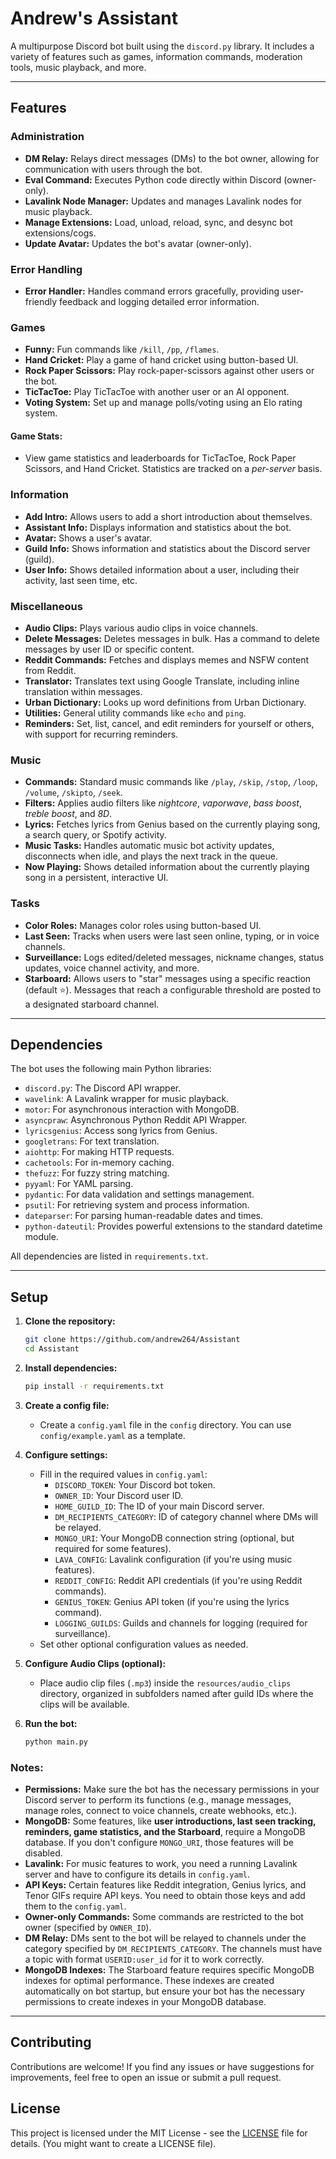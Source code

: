 # Andrew's Assistant

A multipurpose Discord bot built using the `discord.py` library. It includes a variety of features such as games, information commands, moderation tools, music playback, and more.

---
## Features

### Administration

*   **DM Relay:** Relays direct messages (DMs) to the bot owner, allowing for communication with users through the bot.
*   **Eval Command:** Executes Python code directly within Discord (owner-only).
*   **Lavalink Node Manager:** Updates and manages Lavalink nodes for music playback.
*   **Manage Extensions:** Load, unload, reload, sync, and desync bot extensions/cogs.
*   **Update Avatar:** Updates the bot's avatar (owner-only).

### Error Handling

*   **Error Handler:** Handles command errors gracefully, providing user-friendly feedback and logging detailed error information.

### Games

*   **Funny:** Fun commands like `/kill`, `/pp`, `/flames`.
*   **Hand Cricket:** Play a game of hand cricket using button-based UI.
*   **Rock Paper Scissors:** Play rock-paper-scissors against other users or the bot.
*   **TicTacToe:** Play TicTacToe with another user or an AI opponent.
*   **Voting System:** Set up and manage polls/voting using an Elo rating system.

#### Game Stats:
- View game statistics and leaderboards for TicTacToe, Rock Paper Scissors, and Hand Cricket. Statistics are tracked on a *per-server* basis.

### Information

*   **Add Intro:** Allows users to add a short introduction about themselves.
*   **Assistant Info:** Displays information and statistics about the bot.
*   **Avatar:** Shows a user's avatar.
*   **Guild Info:** Shows information and statistics about the Discord server (guild).
*   **User Info:** Shows detailed information about a user, including their activity, last seen time, etc.

### Miscellaneous

*   **Audio Clips:** Plays various audio clips in voice channels.
*   **Delete Messages:** Deletes messages in bulk. Has a command to delete messages by user ID or specific content.
*   **Reddit Commands:** Fetches and displays memes and NSFW content from Reddit.
*   **Translator:** Translates text using Google Translate, including inline translation within messages.
*   **Urban Dictionary:** Looks up word definitions from Urban Dictionary.
*   **Utilities:** General utility commands like `echo` and `ping`.
*   **Reminders:** Set, list, cancel, and edit reminders for yourself or others, with support for recurring reminders.

### Music

*   **Commands:** Standard music commands like `/play`, `/skip`, `/stop`, `/loop`, `/volume`, `/skipto`, `/seek`.
*   **Filters:** Applies audio filters like _nightcore_, _vaporwave_, _bass boost_, _treble boost_, and _8D_.
*   **Lyrics:** Fetches lyrics from Genius based on the currently playing song, a search query, or Spotify activity.
*   **Music Tasks:** Handles automatic music bot activity updates, disconnects when idle, and plays the next track in the queue.
*   **Now Playing:** Shows detailed information about the currently playing song in a persistent, interactive UI.

### Tasks

*   **Color Roles:** Manages color roles using button-based UI.
*   **Last Seen:** Tracks when users were last seen online, typing, or in voice channels.
*   **Surveillance:** Logs edited/deleted messages, nickname changes, status updates, voice channel activity, and more.
*   **Starboard:** Allows users to "star" messages using a specific reaction (default ⭐).  Messages that reach a configurable threshold are posted to a designated starboard channel.
___
## Dependencies

The bot uses the following main Python libraries:

*   `discord.py`: The Discord API wrapper.
*   `wavelink`: A Lavalink wrapper for music playback.
*   `motor`: For asynchronous interaction with MongoDB.
*   `asyncpraw`: Asynchronous Python Reddit API Wrapper.
*   `lyricsgenius`: Access song lyrics from Genius.
*   `googletrans`: For text translation.
*   `aiohttp`: For making HTTP requests.
*   `cachetools`: For in-memory caching.
*   `thefuzz`: For fuzzy string matching.
*   `pyyaml`: For YAML parsing.
*   `pydantic`: For data validation and settings management.
*   `psutil`: For retrieving system and process information.
*   `dateparser`: For parsing human-readable dates and times.
*   `python-dateutil`:  Provides powerful extensions to the standard datetime module.

All dependencies are listed in `requirements.txt`.

---
## Setup

1.  **Clone the repository:**

    ```bash
    git clone https://github.com/andrew264/Assistant
    cd Assistant
    ```

2.  **Install dependencies:**

    ```bash
    pip install -r requirements.txt
    ```

3.  **Create a config file:**

    *   Create a `config.yaml` file in the `config` directory. You can use `config/example.yaml` as a template.

4.  **Configure settings:**

    *   Fill in the required values in `config.yaml`:
        *   `DISCORD_TOKEN`: Your Discord bot token.
        *   `OWNER_ID`: Your Discord user ID.
        *   `HOME_GUILD_ID`: The ID of your main Discord server.
        *   `DM_RECIPIENTS_CATEGORY`: ID of category channel where DMs will be relayed.
        *   `MONGO_URI`: Your MongoDB connection string (optional, but required for some features).
        *   `LAVA_CONFIG`: Lavalink configuration (if you're using music features).
        *   `REDDIT_CONFIG`: Reddit API credentials (if you're using Reddit commands).
        *   `GENIUS_TOKEN`: Genius API token (if you're using the lyrics command).
        *   `LOGGING_GUILDS`: Guilds and channels for logging (required for surveillance).
    *   Set other optional configuration values as needed.

5.  **Configure Audio Clips (optional):**

    *   Place audio clip files (`.mp3`) inside the `resources/audio_clips` directory, organized in subfolders named after guild IDs where the clips will be available.

6.  **Run the bot:**

    ```bash
    python main.py
    ```

### Notes:

*   **Permissions:** Make sure the bot has the necessary permissions in your Discord server to perform its functions (e.g., manage messages, manage roles, connect to voice channels, create webhooks, etc.).
*   **MongoDB:** Some features, like **user introductions, last seen tracking, reminders, game statistics, and the Starboard**, require a MongoDB database. If you don't configure `MONGO_URI`, those features will be disabled.
*   **Lavalink:** For music features to work, you need a running Lavalink server and have to configure its details in `config.yaml`.
*   **API Keys:** Certain features like Reddit integration, Genius lyrics, and Tenor GIFs require API keys. You need to obtain those keys and add them to the `config.yaml`.
*   **Owner-only Commands:** Some commands are restricted to the bot owner (specified by `OWNER_ID`).
*   **DM Relay:** DMs sent to the bot will be relayed to channels under the category specified by `DM_RECIPIENTS_CATEGORY`. The channels must have a topic with format `USERID:user_id` for it to work correctly.
*   **MongoDB Indexes:** The Starboard feature requires specific MongoDB indexes for optimal performance.  These indexes are created automatically on bot startup, but ensure your bot has the necessary permissions to create indexes in your MongoDB database.

---
## Contributing

Contributions are welcome! If you find any issues or have suggestions for improvements, feel free to open an issue or submit a pull request.

## License

This project is licensed under the MIT License - see the [LICENSE](LICENSE) file for details. (You might want to create a LICENSE file).
